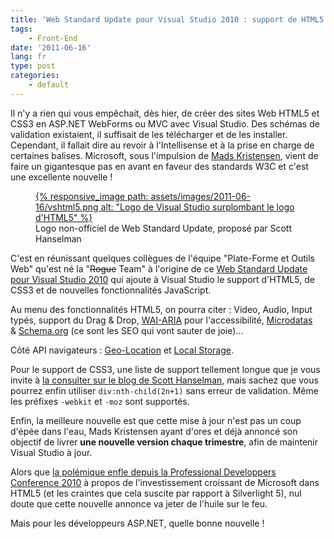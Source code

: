 ```yaml
---
title: 'Web Standard Update pour Visual Studio 2010 : support de HTML5 & CSS3'
tags:
    - Front-End
date: '2011-06-16'
lang: fr
type: post
categories:
    - default
---
```


Il n'y a rien qui vous empêchait, dès hier, de créer des sites Web HTML5 et CSS3 en ASP.NET WebForms ou MVC avec Visual Studio. Des schémas de validation existaient, il suffisait de les télécharger et de les installer. Cependant, il fallait dire au revoir à l'Intellisense et à la prise en charge de certaines balises. Microsoft, sous l'impulsion de [Mads Kristensen](http://madskristensen.net/ "Blog de Mads Kristensen"), vient de faire un gigantesque pas en avant en faveur des standards W3C et c'est une excellente nouvelle&nbsp;!

<!-- more -->

<figure>
<a data-featherlight="image" href="/assets/images/2011-06-16/vshtml5.png" title="Voir en plus grand">
      {% responsive_image path: assets/images/2011-06-16/vshtml5.png alt: "Logo de Visual Studio surplombant le logo d'HTML5" %}
  </a>
  <figcaption>Logo non-officiel de Web Standard Update, proposé par Scott Hanselman</figcaption>
</figure>

C'est en réunissant quelques collègues de l'équipe "Plate-Forme et Outils Web" qu'est né la "<del>Rogue</del> Team" à l'origine de ce [Web Standard Update pour Visual Studio 2010](https://visualstudiogallery.msdn.microsoft.com:443/a15c3ce9-f58f-42b7-8668-53f6cdc2cd83 "Téléchargement de Web Standards Update pour Microsoft Visual Studio 2010 SPI et Visual Web Developer Express 2010 SP1") qui ajoute à Visual Studio le support d'HTML5, de CSS3 et de nouvelles fonctionnalités JavaScript.

Au menu des fonctionnalités HTML5, on pourra citer&nbsp;: Video, Audio, Input typés, support du Drag &amp; Drop, [WAI-ARIA](http://www.w3.org/WAI/intro/aria) pour l'accessibilité, [Microdatas](http://www.w3.org/TR/microdata/) &amp; [Schema.org](http://schema.org/docs/gs.html) (ce sont les SEO qui vont sauter de joie)…

Côté API navigateurs&nbsp;: [Geo-Location](http://dev.w3.org/geo/api/spec-source.html) et [Local Storage](http://www.w3.org/TR/webstorage/).

Pour le support de CSS3, une liste de support tellement longue que je vous invite à [la consulter sur le blog de Scott Hanselman](http://www.hanselman.com/blog/AnnouncingTheWebStandardsUpdateHTML5SupportForTheVisualStudio2010Editor.aspx "Annonce de Web Standard Update pour Visual Studio 2010 sur le blog de Scott Hanselman"), mais sachez que vous pourrez enfin utiliser `div:nth-child(2n+1)` sans erreur de validation. Même les préfixes `-webkit` et `-moz` sont supportés.

Enfin, la meilleure nouvelle est que cette mise à jour n'est pas un coup d'épée dans l'eau, Mads Kristensen ayant d'ores et déjà annoncé son objectif de livrer **une nouvelle version chaque trimestre**, afin de maintenir Visual Studio à jour.

Alors que [la polémique enfle depuis la Professional Developpers Conference 2010](http://www.zdnet.com/article/microsoft-our-strategy-with-silverlight-has-shifted/) à propos de l'investissement croissant de Microsoft dans HTML5 (et les craintes que cela suscite par rapport à Silverlight 5), nul doute que cette nouvelle annonce va jeter de l'huile sur le feu.

Mais pour les développeurs ASP.NET, quelle bonne nouvelle&nbsp;!
